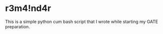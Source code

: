 # r3m4!nd4r
This is a simple python cum bash script that I wrote while starting my GATE preparation.
